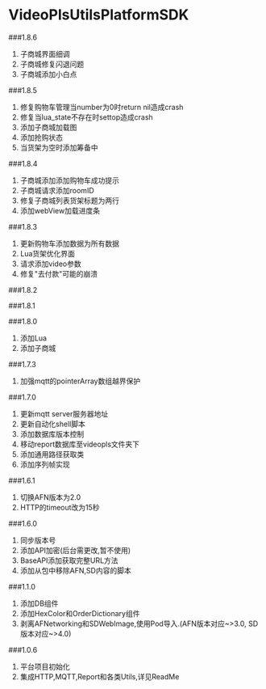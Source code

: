 # VideoPlsUtilsPlatformSDK
###1.8.6
1. 子商城界面细调
2. 子商城修复闪退问题
3. 子商城添加小白点

###1.8.5
1. 修复购物车管理当number为0时return nil造成crash
2. 修复当lua_state不存在时settop造成crash
3. 添加子商城加载图
4. 添加抢购状态
5. 当货架为空时添加筹备中

###1.8.4
1. 子商城添加添加购物车成功提示
2. 子商城请求添加roomID
3. 修复子商城列表货架标题为两行
4. 添加webView加载进度条

###1.8.3
1. 更新购物车添加数据为所有数据
2. Lua货架优化界面
3. 请求添加video参数
4. 修复"去付款"可能的崩溃

###1.8.2

###1.8.1


###1.8.0
1. 添加Lua
2. 添加子商城

###1.7.3
1. 加强mqtt的pointerArray数组越界保护

###1.7.0
1. 更新mqtt server服务器地址
2. 更新自动化shell脚本
3. 添加数据库版本控制
4. 移动report数据库至videopls文件夹下
5. 添加通用路径获取类
6. 添加序列帧实现

###1.6.1
1. 切换AFN版本为2.0
2. HTTP的timeout改为15秒

###1.6.0
1. 同步版本号
2. 添加API加密(后台需更改,暂不使用)
3. BaseAPI添加获取完整URL方法
4. 添加从包中移除AFN,SD内容的脚本

###1.1.0
1. 添加DB组件
2. 添加HexColor和OrderDictionary组件
3. 剥离AFNetworking和SDWebImage,使用Pod导入.(AFN版本对应~>3.0, SD版本对应~>4.0)


###1.0.6
1. 平台项目初始化
2. 集成HTTP,MQTT,Report和各类Utils,详见ReadMe
